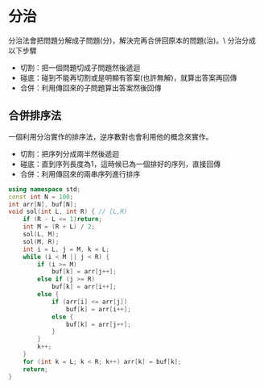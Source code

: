 # 分治
分治法會把問題分解成子問題(分)，解決完再合併回原本的問題(治)。\\
分治分成以下步驟
* 切割：把一個問題切成子問題然後遞迴
* 碰底：碰到不能再切割或是明顯有答案(也許無解)，就算出答案再回傳
* 合併：利用傳回來的子問題算出答案然後回傳
## 合併排序法
一個利用分治實作的排序法，逆序數對也會利用他的概念來實作。
* 切割：把序列分成兩半然後遞迴
* 碰底：直到序列長度為1，這時候已為一個排好的序列，直接回傳
* 合併：利用傳回來的兩串序列進行排序
```cpp
using namespace std;
const int N = 100;
int arr[N], buf[N];
void sol(int L, int R) { // [L,R)
	if (R - L <= 1)return;
	int M = (R + L) / 2;
	sol(L, M);
	sol(M, R);
	int i = L, j = M, k = L;
	while (i < M || j < R) {
		if (i >= M)
			buf[k] = arr[j++];
		else if (j >= R)
			buf[k] = arr[i++];
		else {
			if (arr[i] <= arr[j])
				buf[k] = arr[i++];
			else {
				buf[k] = arr[j++];
			}
		}
		k++;
	}
	for (int k = L; k < R; k++) arr[k] = buf[k];
	return;
}
```